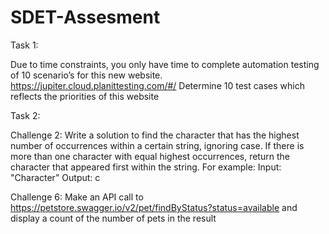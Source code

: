 # SDET-Assesment

Task 1:

Due to time constraints, you only have time to complete automation testing of 10 scenario’s for
this new website. https://jupiter.cloud.planittesting.com/#/
Determine 10 test cases which reflects the priorities of this website

Task 2:

Challenge 2:
Write a solution to find the character that has the highest number of occurrences within a certain string, ignoring
case. If there is more than one character with equal highest occurrences, return the character that appeared first
within the string.
For example:
Input: "Character"
Output: c

Challenge 6:
Make an API call to https://petstore.swagger.io/v2/pet/findByStatus?status=available and display a count of
the number of pets in the result
